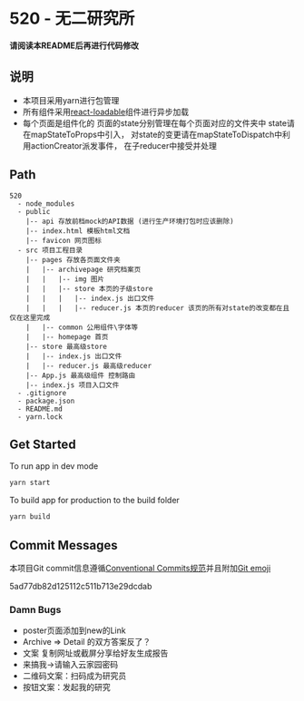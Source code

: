 # 520 - 无二研究所

**请阅读本README后再进行代码修改**

## 说明

+ 本项目采用yarn进行包管理
+ 所有组件采用[react-loadable](https://github.com/jamiebuilds/react-loadable)组件进行异步加载
+ 每个页面是组件化的 页面的state分别管理在每个页面对应的文件夹中 state请在mapStateToProps中引入， 对state的变更请在mapStateToDispatch中利用actionCreator派发事件， 在子reducer中接受并处理

## Path

```
520
  - node_modules
  - public
    |-- api 存放前档mock的API数据 (进行生产环境打包时应该删除)
    |-- index.html 模板html文档
    |-- favicon 网页图标
  - src 项目工程目录
    |-- pages 存放各页面文件夹
    |   |-- archivepage 研究档案页
    |   |   |-- img 图片
    |   |   |-- store 本页的子级store
    |   |   |   |-- index.js 出口文件
    |   |   |   |-- reducer.js 本页的reducer 该页的所有对state的改变都在且仅在这里完成
    |   |-- common 公用组件\字体等
    |   |-- homepage 首页
    |-- store 最高级store
    |   |-- index.js 出口文件
    |   |-- reducer.js 最高级reducer
    |-- App.js 最高级组件 控制路由
    |-- index.js 项目入口文件
  - .gitignore
  - package.json
  - README.md
  - yarn.lock
```

## Get Started

To run app in dev mode

```bash
yarn start
```

To build app for production to the build folder

```bash
yarn build
```

## Commit Messages

本项目Git commit信息遵循[Conventional Commits规范](https://www.conventionalcommits.org/en/v1.0.0-beta.3/)并且附加[Git emoji](https://gitmoji.carloscuesta.me/)

5ad77db82d125112c511b713e29dcdab

### Damn Bugs

+ poster页面添加到new的Link
+ Archive => Detail 的双方答案反了？
+ 文案 复制网址或截屏分享给好友生成报告
+ 来搞我→请输入云家园密码
+ 二维码文案：扫码成为研究员
+ 按钮文案：发起我的研究
